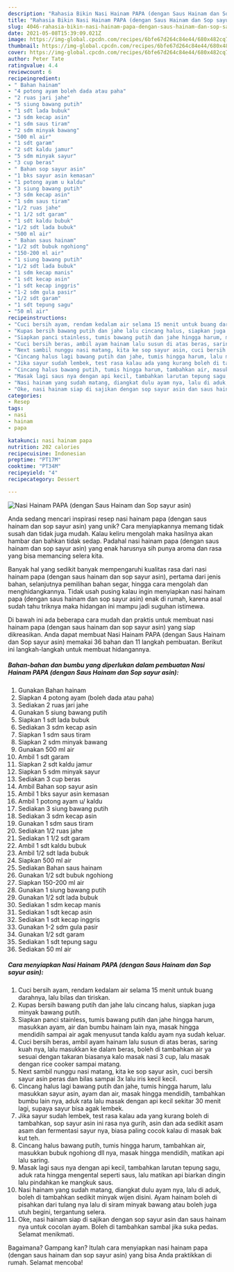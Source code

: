 ```yaml
---
description: "Rahasia Bikin Nasi Hainam PAPA (dengan Saus Hainam dan Sop sayur asin), Lezat"
title: "Rahasia Bikin Nasi Hainam PAPA (dengan Saus Hainam dan Sop sayur asin), Lezat"
slug: 4046-rahasia-bikin-nasi-hainam-papa-dengan-saus-hainam-dan-sop-sayur-asin-lezat
date: 2021-05-08T15:39:09.021Z
image: https://img-global.cpcdn.com/recipes/6bfe67d264c84e44/680x482cq70/nasi-hainam-papa-dengan-saus-hainam-dan-sop-sayur-asin-foto-resep-utama.jpg
thumbnail: https://img-global.cpcdn.com/recipes/6bfe67d264c84e44/680x482cq70/nasi-hainam-papa-dengan-saus-hainam-dan-sop-sayur-asin-foto-resep-utama.jpg
cover: https://img-global.cpcdn.com/recipes/6bfe67d264c84e44/680x482cq70/nasi-hainam-papa-dengan-saus-hainam-dan-sop-sayur-asin-foto-resep-utama.jpg
author: Peter Tate
ratingvalue: 4.4
reviewcount: 6
recipeingredient:
- " Bahan hainam"
- "4 potong ayam boleh dada atau paha"
- "2 ruas jari jahe"
- "5 siung bawang putih"
- "1 sdt lada bubuk"
- "3 sdm kecap asin"
- "1 sdm saus tiram"
- "2 sdm minyak bawang"
- "500 ml air"
- "1 sdt garam"
- "2 sdt kaldu jamur"
- "5 sdm minyak sayur"
- "3 cup beras"
- " Bahan sop sayur asin"
- "1 bks sayur asin kemasan"
- "1 potong ayam u kaldu"
- "3 siung bawang putih"
- "3 sdm kecap asin"
- "1 sdm saus tiram"
- "1/2 ruas jahe"
- "1 1/2 sdt garam"
- "1 sdt kaldu bubuk"
- "1/2 sdt lada bubuk"
- "500 ml air"
- " Bahan saus hainam"
- "1/2 sdt bubuk ngohiong"
- "150-200 ml air"
- "1 siung bawang putih"
- "1/2 sdt lada bubuk"
- "1 sdm kecap manis"
- "1 sdt kecap asin"
- "1 sdt kecap inggris"
- "1-2 sdm gula pasir"
- "1/2 sdt garam"
- "1 sdt tepung sagu"
- "50 ml air"
recipeinstructions:
- "Cuci bersih ayam, rendam kedalam air selama 15 menit untuk buang darahnya, lalu bilas dan tiriskan."
- "Kupas bersih bawang putih dan jahe lalu cincang halus, siapkan juga minyak bawang putih."
- "Siapkan panci stainless, tumis bawang putih dan jahe hingga harum, masukkan ayam, air dan bumbu hainam lain nya, masak hingga mendidih sampai air agak menyusut tanda kaldu ayam nya sudah keluar."
- "Cuci bersih beras, ambil ayam hainam lalu susun di atas beras, saring kuah nya, lalu masukkan ke dalam beras, boleh di tambahkan air ya sesuai dengan takaran biasanya kalo masak nasi 3 cup, lalu masak dengan rice cooker sampai matang."
- "Next sambil nunggu nasi matang, kita ke sop sayur asin, cuci bersih sayur asin peras dan bilas sampai 3x lalu iris kecil kecil."
- "Cincang halus lagi bawang putih dan jahe, tumis hingga harum, lalu masukkan sayur asin, ayam dan air, masak hingga mendidih, tambahkan bumbu lain nya, aduk rata lalu masak dengan api kecil sekitar 30 menit lagi, supaya sayur bisa agak lembek."
- "Jika sayur sudah lembek, test rasa kalau ada yang kurang boleh di tambahkan, sop sayur asin ini rasa nya gurih, asin dan ada sedikit asam asam dan fermentasi sayur nya, biasa paling cocok kalau di masak bak kut teh."
- "Cincang halus bawang putih, tumis hingga harum, tambahkan air, masukkan bubuk ngohiong dll nya, masak hingga mendidih, matikan api lalu saring."
- "Masak lagi saus nya dengan api kecil, tambahkan larutan tepung sagu, aduk rata hingga mengental seperti saus, lalu matikan api biarkan dingin lalu pindahkan ke mangkuk saus."
- "Nasi hainam yang sudah matang, diangkat dulu ayam nya, lalu di aduk, boleh di tambahkan sedikit minyak wijen disini. Ayam hainam boleh di pisahkan dari tulang nya lalu di siram minyak bawang atau boleh juga utuh begini, tergantung selera."
- "Oke, nasi hainam siap di sajikan dengan sop sayur asin dan saus hainam nya untuk cocolan ayam. Boleh di tambahkan sambal jika suka pedas. Selamat menikmati."
categories:
- Resep
tags:
- nasi
- hainam
- papa

katakunci: nasi hainam papa 
nutrition: 202 calories
recipecuisine: Indonesian
preptime: "PT17M"
cooktime: "PT34M"
recipeyield: "4"
recipecategory: Dessert

---
```



![Nasi Hainam PAPA (dengan Saus Hainam dan Sop sayur asin)](https://img-global.cpcdn.com/recipes/6bfe67d264c84e44/680x482cq70/nasi-hainam-papa-dengan-saus-hainam-dan-sop-sayur-asin-foto-resep-utama.jpg)

Anda sedang mencari inspirasi resep nasi hainam papa (dengan saus hainam dan sop sayur asin) yang unik? Cara menyiapkannya memang tidak susah dan tidak juga mudah. Kalau keliru mengolah maka hasilnya akan hambar dan bahkan tidak sedap. Padahal nasi hainam papa (dengan saus hainam dan sop sayur asin) yang enak harusnya sih punya aroma dan rasa yang bisa memancing selera kita.

Banyak hal yang sedikit banyak mempengaruhi kualitas rasa dari nasi hainam papa (dengan saus hainam dan sop sayur asin), pertama dari jenis bahan, selanjutnya pemilihan bahan segar, hingga cara mengolah dan menghidangkannya. Tidak usah pusing kalau ingin menyiapkan nasi hainam papa (dengan saus hainam dan sop sayur asin) enak di rumah, karena asal sudah tahu triknya maka hidangan ini mampu jadi suguhan istimewa.




Di bawah ini ada beberapa cara mudah dan praktis untuk membuat nasi hainam papa (dengan saus hainam dan sop sayur asin) yang siap dikreasikan. Anda dapat membuat Nasi Hainam PAPA (dengan Saus Hainam dan Sop sayur asin) memakai 36 bahan dan 11 langkah pembuatan. Berikut ini langkah-langkah untuk membuat hidangannya.

<!--inarticleads1-->

##### Bahan-bahan dan bumbu yang diperlukan dalam pembuatan Nasi Hainam PAPA (dengan Saus Hainam dan Sop sayur asin):

1. Gunakan  Bahan hainam
1. Siapkan 4 potong ayam (boleh dada atau paha)
1. Sediakan 2 ruas jari jahe
1. Gunakan 5 siung bawang putih
1. Siapkan 1 sdt lada bubuk
1. Sediakan 3 sdm kecap asin
1. Siapkan 1 sdm saus tiram
1. Siapkan 2 sdm minyak bawang
1. Gunakan 500 ml air
1. Ambil 1 sdt garam
1. Siapkan 2 sdt kaldu jamur
1. Siapkan 5 sdm minyak sayur
1. Sediakan 3 cup beras
1. Ambil  Bahan sop sayur asin
1. Ambil 1 bks sayur asin kemasan
1. Ambil 1 potong ayam u/ kaldu
1. Sediakan 3 siung bawang putih
1. Sediakan 3 sdm kecap asin
1. Gunakan 1 sdm saus tiram
1. Sediakan 1/2 ruas jahe
1. Sediakan 1 1/2 sdt garam
1. Ambil 1 sdt kaldu bubuk
1. Ambil 1/2 sdt lada bubuk
1. Siapkan 500 ml air
1. Sediakan  Bahan saus hainam
1. Gunakan 1/2 sdt bubuk ngohiong
1. Siapkan 150-200 ml air
1. Gunakan 1 siung bawang putih
1. Gunakan 1/2 sdt lada bubuk
1. Sediakan 1 sdm kecap manis
1. Sediakan 1 sdt kecap asin
1. Sediakan 1 sdt kecap inggris
1. Gunakan 1-2 sdm gula pasir
1. Gunakan 1/2 sdt garam
1. Sediakan 1 sdt tepung sagu
1. Sediakan 50 ml air




<!--inarticleads2-->

##### Cara menyiapkan Nasi Hainam PAPA (dengan Saus Hainam dan Sop sayur asin):

1. Cuci bersih ayam, rendam kedalam air selama 15 menit untuk buang darahnya, lalu bilas dan tiriskan.
1. Kupas bersih bawang putih dan jahe lalu cincang halus, siapkan juga minyak bawang putih.
1. Siapkan panci stainless, tumis bawang putih dan jahe hingga harum, masukkan ayam, air dan bumbu hainam lain nya, masak hingga mendidih sampai air agak menyusut tanda kaldu ayam nya sudah keluar.
1. Cuci bersih beras, ambil ayam hainam lalu susun di atas beras, saring kuah nya, lalu masukkan ke dalam beras, boleh di tambahkan air ya sesuai dengan takaran biasanya kalo masak nasi 3 cup, lalu masak dengan rice cooker sampai matang.
1. Next sambil nunggu nasi matang, kita ke sop sayur asin, cuci bersih sayur asin peras dan bilas sampai 3x lalu iris kecil kecil.
1. Cincang halus lagi bawang putih dan jahe, tumis hingga harum, lalu masukkan sayur asin, ayam dan air, masak hingga mendidih, tambahkan bumbu lain nya, aduk rata lalu masak dengan api kecil sekitar 30 menit lagi, supaya sayur bisa agak lembek.
1. Jika sayur sudah lembek, test rasa kalau ada yang kurang boleh di tambahkan, sop sayur asin ini rasa nya gurih, asin dan ada sedikit asam asam dan fermentasi sayur nya, biasa paling cocok kalau di masak bak kut teh.
1. Cincang halus bawang putih, tumis hingga harum, tambahkan air, masukkan bubuk ngohiong dll nya, masak hingga mendidih, matikan api lalu saring.
1. Masak lagi saus nya dengan api kecil, tambahkan larutan tepung sagu, aduk rata hingga mengental seperti saus, lalu matikan api biarkan dingin lalu pindahkan ke mangkuk saus.
1. Nasi hainam yang sudah matang, diangkat dulu ayam nya, lalu di aduk, boleh di tambahkan sedikit minyak wijen disini. Ayam hainam boleh di pisahkan dari tulang nya lalu di siram minyak bawang atau boleh juga utuh begini, tergantung selera.
1. Oke, nasi hainam siap di sajikan dengan sop sayur asin dan saus hainam nya untuk cocolan ayam. Boleh di tambahkan sambal jika suka pedas. Selamat menikmati.




Bagaimana? Gampang kan? Itulah cara menyiapkan nasi hainam papa (dengan saus hainam dan sop sayur asin) yang bisa Anda praktikkan di rumah. Selamat mencoba!
